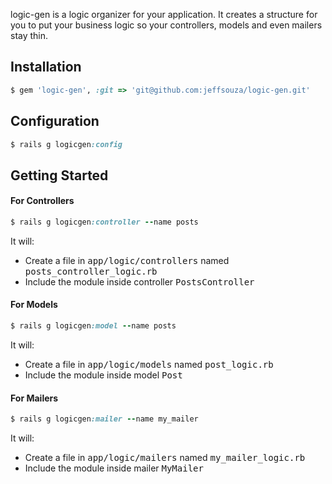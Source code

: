 logic-gen is a logic organizer for your application. It creates a structure for you to put your business logic so your controllers, models and even mailers
stay thin.

## Installation

```ruby
$ gem 'logic-gen', :git => 'git@github.com:jeffsouza/logic-gen.git'
```

## Configuration

```ruby
$ rails g logicgen:config
```

## Getting Started

#### For Controllers

```ruby
$ rails g logicgen:controller --name posts
```
It will:
- Create a file in <tt>app/logic/controllers</tt> named <tt>posts_controller_logic.rb</tt>
- Include the module inside controller <tt>PostsController</tt>

#### For Models

```ruby
$ rails g logicgen:model --name posts
```
It will:
- Create a file in <tt>app/logic/models</tt> named <tt>post_logic.rb</tt>
- Include the module inside model <tt>Post</tt>

#### For Mailers

```ruby
$ rails g logicgen:mailer --name my_mailer
```
It will:
- Create a file in <tt>app/logic/mailers</tt> named <tt>my_mailer_logic.rb</tt>
- Include the module inside mailer <tt>MyMailer</tt>